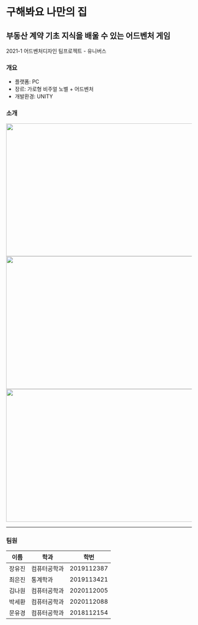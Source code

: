 # 구해봐요 나만의 집 
## 부동산 계약 기초 지식을 배울 수 있는 어드벤처 게임 

2021-1 어드벤처디자인 팀프로젝트 - 유니버스 

### 개요
- 플랫폼: PC
- 장르: 가로형 비주얼 노벨 + 어드벤처
- 개발환경: UNITY

### 소개
<img src="https://user-images.githubusercontent.com/62321958/147816299-e7c6fb98-9ea6-400e-a248-17e16d68ff03.PNG" width="640" height="360">
<img src="https://user-images.githubusercontent.com/62321958/147816305-0735c441-cb27-4632-8384-063454fb0090.PNG" width="640" height="360">
<img src="https://user-images.githubusercontent.com/62321958/147816338-b37b9c79-b42a-40c5-afd8-7a904bde3ac2.PNG" width="640" height="360">

----------------------------


### 팀원
|이름|학과|학번|
|---|---|---|
|장유진|컴퓨터공학과|2019112387|
|최은진|통계학과|2019113421|
|김나원|컴퓨터공학과|2020112005|
|박세환|컴퓨터공학과|2020112088|
|문유경|컴퓨터공학과|2018112154|

